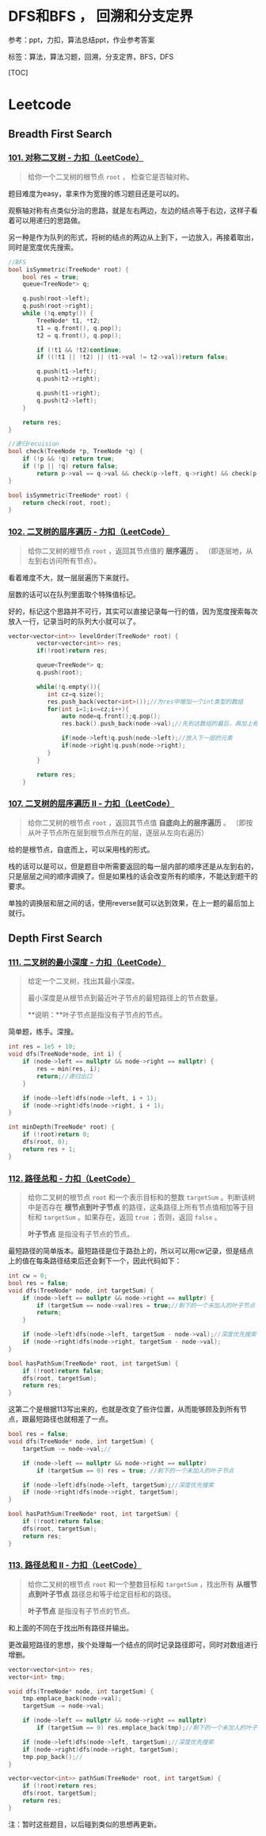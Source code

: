 # DFS和BFS ， 回溯和分支定界



参考：ppt，力扣，算法总结ppt，作业参考答案

标签：算法，算法习题，回溯，分支定界，BFS，DFS



[TOC]

# Leetcode

## Breadth First Search

### [101. 对称二叉树 - 力扣（LeetCode）](https://leetcode.cn/problems/symmetric-tree/)

> 给你一个二叉树的根节点 `root` ， 检查它是否轴对称。

题目难度为easy，拿来作为宽搜的练习题目还是可以的。

观察轴对称有点类似分治的思路，就是左右两边，左边的结点等于右边，这样子看着可以用递归的思路做。

另一种是作为队列的形式，将树的结点的两边从上到下，一边放入，再接着取出，同时是宽度优先搜索。

```cpp
//BFS
bool isSymmetric(TreeNode* root) {
	bool res = true;
	queue<TreeNode*> q;

	q.push(root->left);
	q.push(root->right);
	while (!q.empty()) {
		TreeNode* t1, *t2;
		t1 = q.front(), q.pop();
		t2 = q.front(), q.pop();

		if (!t1 && !t2)continue;
		if ((!t1 || !t2) || (t1->val != t2->val))return false;

		q.push(t1->left);
		q.push(t2->right);

		q.push(t1->right);
		q.push(t2->left);
	}

	return res;
}

//递归recuision
bool check(TreeNode *p, TreeNode *q) {
    if (!p && !q) return true;
    if (!p || !q) return false;
        return p->val == q->val && check(p->left, q->right) && check(p->right, q->left);
}

bool isSymmetric(TreeNode* root) {
    return check(root, root);
}
```



### [102. 二叉树的层序遍历 - 力扣（LeetCode）](https://leetcode.cn/problems/binary-tree-level-order-traversal/description/)

> 给你二叉树的根节点 `root` ，返回其节点值的 **层序遍历** 。 （即逐层地，从左到右访问所有节点）。

看着难度不大，就一层层遍历下来就行。

层数的话可以在队列里面取个特殊值标记。

好的，标记这个思路并不可行，其实可以直接记录每一行的值，因为宽度搜索每次放入一行，记录当时的队列大小就可以了。

```cpp
vector<vector<int>> levelOrder(TreeNode* root) {
        vector<vector<int>> res;
        if(!root)return res;

        queue<TreeNode*> q;
        q.push(root);

        while(!q.empty()){
           int cz=q.size();
           res.push_back(vector<int>());//为res中增加一个int类型的数组
           for(int i=1;i<=cz;i++){
               auto node=q.front();q.pop();
               res.back().push_back(node->val);//先到达数组的最后，再加上相应的元素

               if(node->left)q.push(node->left);//放入下一层的元素
               if(node->right)q.push(node->right);
           }
        }

        return res;
    }
```



### [107. 二叉树的层序遍历 II - 力扣（LeetCode）](https://leetcode.cn/problems/binary-tree-level-order-traversal-ii/description/)

> 给你二叉树的根节点 `root` ，返回其节点值 **自底向上的层序遍历** 。 （即按从叶子节点所在层到根节点所在的层，逐层从左向右遍历）

给的是根节点，自底而上，可以采用栈的形式。

栈的话可以是可以，但是题目中所需要返回的每一层内部的顺序还是从左到右的，只是层层之间的顺序调换了。但是如果栈的话会改变所有的顺序，不能达到题干的要求。

单独的调换层和层之间的话，使用reverse就可以达到效果，在上一题的最后加上就行。



## Depth First Search

### [111. 二叉树的最小深度 - 力扣（LeetCode）](https://leetcode.cn/problems/minimum-depth-of-binary-tree/description/)

> 给定一个二叉树，找出其最小深度。
>
> 最小深度是从根节点到最近叶子节点的最短路径上的节点数量。
>
> **说明：**叶子节点是指没有子节点的节点。

简单题，练手。深搜。

```cpp
int res = 1e5 + 10;
void dfs(TreeNode*node, int i) {
	if (node->left == nullptr && node->right == nullptr) {
		res = min(res, i);
		return;//递归出口
	}

	if (node->left)dfs(node->left, i + 1);
	if (node->right)dfs(node->right, i + 1);
}

int minDepth(TreeNode* root) {
	if (!root)return 0;
	dfs(root, 0);
	return res + 1;
}
```



### [112. 路径总和 - 力扣（LeetCode）](https://leetcode.cn/problems/path-sum/description/)

> 给你二叉树的根节点 `root` 和一个表示目标和的整数 `targetSum` 。判断该树中是否存在 **根节点到叶子节点** 的路径，这条路径上所有节点值相加等于目标和 `targetSum` 。如果存在，返回 `true` ；否则，返回 `false` 。
>
> **叶子节点** 是指没有子节点的节点。

最短路径的简单版本。最短路径是位于路劲上的，所以可以用cw记录，但是结点上的值在每条路径结束后还会剩下一个，因此代码如下：

```cpp
int cw = 0;
bool res = false;
void dfs(TreeNode* node, int targetSum) {
	if (node->left == nullptr && node->right == nullptr) {
		if (targetSum == node->val)res = true;//剩下的一个未加入的叶子节点
		return;
	}

	if (node->left)dfs(node->left, targetSum - node->val);//深度优先搜索
	if (node->right)dfs(node->right, targetSum - node->val);
}

bool hasPathSum(TreeNode* root, int targetSum) {
	if (!root)return false;
	dfs(root, targetSum);
	return res;
}
```

这第二个是根据113写出来的，也就是改变了些许位置，从而能够顾及到所有节点，跟最短路径也就相差了一点。

```cpp
bool res = false;
void dfs(TreeNode* node, int targetSum) {
	targetSum -= node->val;//

	if (node->left == nullptr && node->right == nullptr)
		if (targetSum == 0) res = true; //剩下的一个未加入的叶子节点

	if (node->left)dfs(node->left, targetSum);//深度优先搜索
	if (node->right)dfs(node->right, targetSum);
}

bool hasPathSum(TreeNode* root, int targetSum) {
	if (!root)return false;
	dfs(root, targetSum);
	return res;
}
```



### [113. 路径总和 II - 力扣（LeetCode）](https://leetcode.cn/problems/path-sum-ii/)

> 给你二叉树的根节点 `root` 和一个整数目标和 `targetSum` ，找出所有 **从根节点到叶子节点** 路径总和等于给定目标和的路径。
>
> **叶子节点** 是指没有子节点的节点。

和上面的不同在于找出所有路径并输出。

更改最短路径的思想，挨个处理每一个结点的同时记录路径即可，同时对数组进行增删。

```cpp
vector<vector<int>> res;
vector<int> tmp;

void dfs(TreeNode* node, int targetSum) {
	tmp.emplace_back(node->val);
	targetSum -= node->val;

	if (node->left == nullptr && node->right == nullptr)
		if (targetSum == 0) res.emplace_back(tmp);//剩下的一个未加入的叶子节点

	if (node->left)dfs(node->left, targetSum);//深度优先搜索
	if (node->right)dfs(node->right, targetSum);
	tmp.pop_back();//
}

vector<vector<int>> pathSum(TreeNode* root, int targetSum) {
	if (!root)return res;
	dfs(root, targetSum);
	return res;
}
```



注：暂时这些题目，以后碰到类似的思想再更新。
